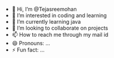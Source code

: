 - 👋 Hi, I’m @Tejasreemohan
- 👀 I’m interested in coding and learning 
- 🌱 I’m currently learning java
- 💞️ I’m looking to collaborate on projects
- 📫 How to reach me through my mail id
- 😄 Pronouns: ...
- ⚡ Fun fact: ...

<!---
Tejasreemohan/Tejasreemohan is a ✨ special ✨ repository because its `README.md` (this file) appears on your GitHub profile.
You can click the Preview link to take a look at your changes.
--->
